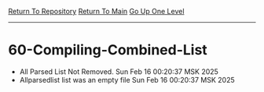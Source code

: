 [Return To Repository](https://github.com/ElkyBoy/piholeparser/)
[Return To Main](https://github.com/ElkyBoy/piholeparser/blob/master/RecentRunLogs/Mainlog.md)
[Go Up One Level](https://github.com/ElkyBoy/piholeparser/blob/master/RecentRunLogs/TopLevelScripts/.md)
____________________________________
# 60-Compiling-Combined-List
* All Parsed List Not Removed. Sun Feb 16 00:20:37 MSK 2025
* Allparsedlist list was an empty file Sun Feb 16 00:20:37 MSK 2025
